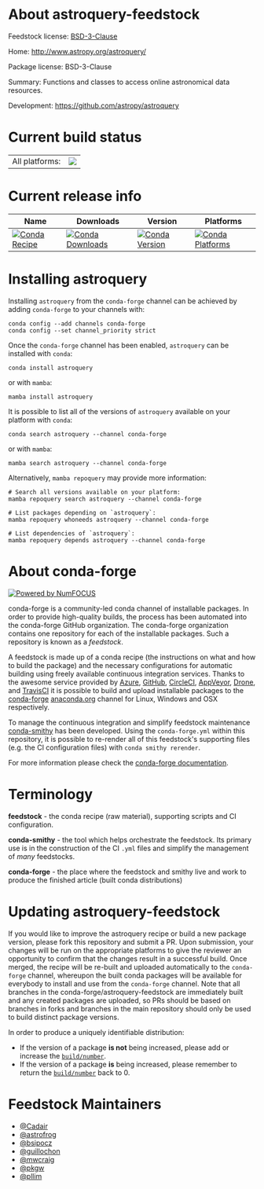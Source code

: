 About astroquery-feedstock
==========================

Feedstock license: [BSD-3-Clause](https://github.com/conda-forge/astroquery-feedstock/blob/main/LICENSE.txt)

Home: http://www.astropy.org/astroquery/

Package license: BSD-3-Clause

Summary: Functions and classes to access online astronomical data resources.

Development: https://github.com/astropy/astroquery

Current build status
====================


<table><tr><td>All platforms:</td>
    <td>
      <a href="https://dev.azure.com/conda-forge/feedstock-builds/_build/latest?definitionId=2731&branchName=main">
        <img src="https://dev.azure.com/conda-forge/feedstock-builds/_apis/build/status/astroquery-feedstock?branchName=main">
      </a>
    </td>
  </tr>
</table>

Current release info
====================

| Name | Downloads | Version | Platforms |
| --- | --- | --- | --- |
| [![Conda Recipe](https://img.shields.io/badge/recipe-astroquery-green.svg)](https://anaconda.org/conda-forge/astroquery) | [![Conda Downloads](https://img.shields.io/conda/dn/conda-forge/astroquery.svg)](https://anaconda.org/conda-forge/astroquery) | [![Conda Version](https://img.shields.io/conda/vn/conda-forge/astroquery.svg)](https://anaconda.org/conda-forge/astroquery) | [![Conda Platforms](https://img.shields.io/conda/pn/conda-forge/astroquery.svg)](https://anaconda.org/conda-forge/astroquery) |

Installing astroquery
=====================

Installing `astroquery` from the `conda-forge` channel can be achieved by adding `conda-forge` to your channels with:

```
conda config --add channels conda-forge
conda config --set channel_priority strict
```

Once the `conda-forge` channel has been enabled, `astroquery` can be installed with `conda`:

```
conda install astroquery
```

or with `mamba`:

```
mamba install astroquery
```

It is possible to list all of the versions of `astroquery` available on your platform with `conda`:

```
conda search astroquery --channel conda-forge
```

or with `mamba`:

```
mamba search astroquery --channel conda-forge
```

Alternatively, `mamba repoquery` may provide more information:

```
# Search all versions available on your platform:
mamba repoquery search astroquery --channel conda-forge

# List packages depending on `astroquery`:
mamba repoquery whoneeds astroquery --channel conda-forge

# List dependencies of `astroquery`:
mamba repoquery depends astroquery --channel conda-forge
```


About conda-forge
=================

[![Powered by
NumFOCUS](https://img.shields.io/badge/powered%20by-NumFOCUS-orange.svg?style=flat&colorA=E1523D&colorB=007D8A)](https://numfocus.org)

conda-forge is a community-led conda channel of installable packages.
In order to provide high-quality builds, the process has been automated into the
conda-forge GitHub organization. The conda-forge organization contains one repository
for each of the installable packages. Such a repository is known as a *feedstock*.

A feedstock is made up of a conda recipe (the instructions on what and how to build
the package) and the necessary configurations for automatic building using freely
available continuous integration services. Thanks to the awesome service provided by
[Azure](https://azure.microsoft.com/en-us/services/devops/), [GitHub](https://github.com/),
[CircleCI](https://circleci.com/), [AppVeyor](https://www.appveyor.com/),
[Drone](https://cloud.drone.io/welcome), and [TravisCI](https://travis-ci.com/)
it is possible to build and upload installable packages to the
[conda-forge](https://anaconda.org/conda-forge) [anaconda.org](https://anaconda.org/)
channel for Linux, Windows and OSX respectively.

To manage the continuous integration and simplify feedstock maintenance
[conda-smithy](https://github.com/conda-forge/conda-smithy) has been developed.
Using the ``conda-forge.yml`` within this repository, it is possible to re-render all of
this feedstock's supporting files (e.g. the CI configuration files) with ``conda smithy rerender``.

For more information please check the [conda-forge documentation](https://conda-forge.org/docs/).

Terminology
===========

**feedstock** - the conda recipe (raw material), supporting scripts and CI configuration.

**conda-smithy** - the tool which helps orchestrate the feedstock.
                   Its primary use is in the construction of the CI ``.yml`` files
                   and simplify the management of *many* feedstocks.

**conda-forge** - the place where the feedstock and smithy live and work to
                  produce the finished article (built conda distributions)


Updating astroquery-feedstock
=============================

If you would like to improve the astroquery recipe or build a new
package version, please fork this repository and submit a PR. Upon submission,
your changes will be run on the appropriate platforms to give the reviewer an
opportunity to confirm that the changes result in a successful build. Once
merged, the recipe will be re-built and uploaded automatically to the
`conda-forge` channel, whereupon the built conda packages will be available for
everybody to install and use from the `conda-forge` channel.
Note that all branches in the conda-forge/astroquery-feedstock are
immediately built and any created packages are uploaded, so PRs should be based
on branches in forks and branches in the main repository should only be used to
build distinct package versions.

In order to produce a uniquely identifiable distribution:
 * If the version of a package **is not** being increased, please add or increase
   the [``build/number``](https://docs.conda.io/projects/conda-build/en/latest/resources/define-metadata.html#build-number-and-string).
 * If the version of a package **is** being increased, please remember to return
   the [``build/number``](https://docs.conda.io/projects/conda-build/en/latest/resources/define-metadata.html#build-number-and-string)
   back to 0.

Feedstock Maintainers
=====================

* [@Cadair](https://github.com/Cadair/)
* [@astrofrog](https://github.com/astrofrog/)
* [@bsipocz](https://github.com/bsipocz/)
* [@guillochon](https://github.com/guillochon/)
* [@mwcraig](https://github.com/mwcraig/)
* [@pkgw](https://github.com/pkgw/)
* [@pllim](https://github.com/pllim/)

